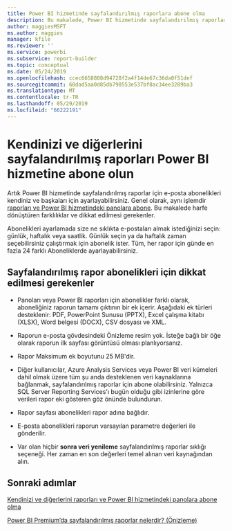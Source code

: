 ```yaml
---
title: Power BI hizmetinde sayfalandırılmış raporlara abone olma
description: Bu makalede, Power BI hizmetinde sayfalandırılmış raporlara abone olma hakkında aklınızda tutmanız gereken şey öğrenin.
author: maggiesMSFT
ms.author: maggies
manager: kfile
ms.reviewer: ''
ms.service: powerbi
ms.subservice: report-builder
ms.topic: conceptual
ms.date: 05/24/2019
ms.openlocfilehash: ccec6658808d94728f2a4f14de67c36da0f51def
ms.sourcegitcommit: 60dad5aa0d85db790553e537bf8ac34ee3289ba3
ms.translationtype: MT
ms.contentlocale: tr-TR
ms.lasthandoff: 05/29/2019
ms.locfileid: "66222191"
---
```

# <a name="subscribe-yourself-and-others-to-paginated-reports-in-the-power-bi-service"></a>Kendinizi ve diğerlerini sayfalandırılmış raporları Power BI hizmetine abone olun 

Artık Power BI hizmetinde sayfalandırılmış raporlar için e-posta abonelikleri kendiniz ve başkaları için ayarlayabilirsiniz. Genel olarak, aynı işlemdir [raporları ve Power BI hizmetindeki panolara abone](service-report-subscribe.md). Bu makalede harfe dönüştüren farklılıklar ve dikkat edilmesi gerekenler. 

Abonelikleri ayarlamada size ne sıklıkta e-postaları almak istediğinizi seçin: günlük, haftalık veya saatlik. Günlük seçin ya da haftalık zaman seçebilirsiniz çalıştırmak için abonelik ister. Tüm, her rapor için günde en fazla 24 farklı Aboneliklerde ayarlayabilirsiniz. 

## <a name="considerations-for-paginated-report-subscriptions"></a>Sayfalandırılmış rapor abonelikleri için dikkat edilmesi gerekenler 

- Panoları veya Power BI raporları için abonelikler farklı olarak, aboneliğiniz raporun tamamı çıktının bir ek içerir.  Aşağıdaki ek türleri desteklenir: PDF, PowerPoint Sunusu (PPTX), Excel çalışma kitabı (XLSX), Word belgesi (DOCX), CSV dosyası ve XML.

- Raporun e-posta gövdesindeki Önizleme resim yok.  İsteğe bağlı bir öğe olarak raporun ilk sayfası görüntüsü olması planlıyorsanız. 

- Rapor Maksimum ek boyutunu 25 MB'dir. 

- Diğer kullanıcılar, Azure Analysis Services veya Power BI veri kümeleri dahil olmak üzere tüm şu anda desteklenen veri kaynaklarına bağlanmak, sayfalandırılmış raporlar için abone olabilirsiniz. Yalnızca SQL Server Reporting Services'ı bugün olduğu gibi izinlerine göre verileri rapor eki gösteren göz önünde bulundurun. 

- Rapor sayfası abonelikleri rapor adına bağlıdır.  

- E-posta abonelikleri raporun varsayılan parametre değerleri ile gönderilir. 

- Var olan hiçbir **sonra veri yenileme** sayfalandırılmış raporlar sıklığı seçeneği. Her zaman en son değerleri temel alınan veri kaynağından alın. 

## <a name="next-steps"></a>Sonraki adımlar

[Kendinizi ve diğerlerini raporları ve Power BI hizmetindeki panolara abone olma](service-report-subscribe.md)

[Power BI Premium’da sayfalandırılmış raporlar nelerdir? (Önizleme)](paginated-reports-report-builder-power-bi.md)
